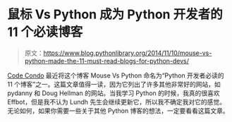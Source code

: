 # 鼠标 Vs Python 成为 Python 开发者的 11 个必读博客

> 原文：<https://www.blog.pythonlibrary.org/2014/11/10/mouse-vs-python-made-the-11-must-read-blogs-for-python-devs/>

[Code Condo](http://codecondo.com/blogs-for-python-developers/) 最近将这个博客 Mouse Vs Python 命名为“Python 开发者必读的 11 个博客”之一。这篇文章值得一读，因为它列出了许多其他非常好的网站，如 pydanny 和 Doug Hellman 的网站。当我学习 Python 的时候，我真的很喜欢 Effbot，但是我不认为 Lundh 先生会继续更新它，所以我不确定我对它的感觉。无论如何，如果你需要一些关于其他 Python 博客的想法，一定要看看这篇文章。